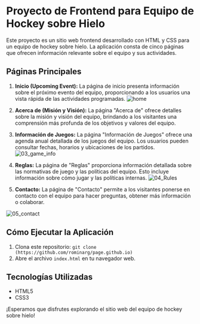 # Proyecto de Frontend para Equipo de Hockey sobre Hielo

Este proyecto es un sitio web frontend desarrollado con HTML y CSS para un equipo de hockey sobre hielo. La aplicación consta de cinco páginas que ofrecen información relevante sobre el equipo y sus actividades.

## Páginas Principales

1. **Inicio (Upcoming Event):**
    La página de inicio presenta información sobre el próximo evento del equipo, proporcionando a los usuarios una vista rápida de las actividades programadas.
   ![home](https://github.com/rominarg/page.github.io/assets/45200064/f5d7a04a-2790-49b9-bc9a-a2e7c78acf47)

2. **Acerca de (Misión y Visión):**
   La página "Acerca de" ofrece detalles sobre la misión y visión del equipo, brindando a los visitantes una comprensión más profunda de los objetivos y valores del equipo.

3. **Información de Juegos:**
   La página "Información de Juegos" ofrece una agenda anual detallada de los juegos del equipo. Los usuarios pueden consultar fechas, horarios y ubicaciones de los partidos.
![03_game_info](https://github.com/rominarg/page.github.io/assets/45200064/55f2bbc8-bb99-4978-8859-d2d656ea21af)

4. **Reglas:**
 La página de "Reglas" proporciona información detallada sobre las normativas de juego y las políticas del equipo. Esto incluye información sobre cómo jugar y las políticas internas.
![04_Rules](https://github.com/rominarg/page.github.io/assets/45200064/46ad7f0a-51f8-49ae-96b2-6f1a4b2648e1)

5. **Contacto:**
La página de "Contacto" permite a los visitantes ponerse en contacto con el equipo para hacer preguntas, obtener más información o colaborar.

![05_contact](https://github.com/rominarg/page.github.io/assets/45200064/8a2d3013-a7d6-4efa-a93c-02953a8bfb45)


## Cómo Ejecutar la Aplicación

1. Clona este repositorio: `git clone (https://github.com/rominarg/page.github.io)`
2. Abre el archivo `index.html` en tu navegador web.

## Tecnologías Utilizadas

- HTML5
- CSS3

¡Esperamos que disfrutes explorando el sitio web del equipo de hockey sobre hielo!
